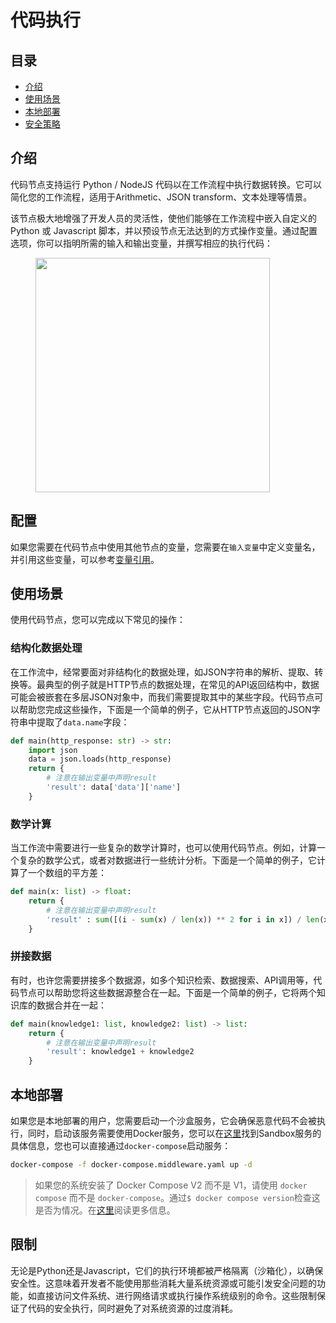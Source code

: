 # 代码执行

## 目录
- [介绍](#介绍)
- [使用场景](#使用场景)
- [本地部署](#本地部署)
- [安全策略](#安全策略)

## 介绍

代码节点支持运行 Python / NodeJS 代码以在工作流程中执行数据转换。它可以简化您的工作流程，适用于Arithmetic、JSON transform、文本处理等情景。

该节点极大地增强了开发人员的灵活性，使他们能够在工作流程中嵌入自定义的 Python 或 Javascript 脚本，并以预设节点无法达到的方式操作变量。通过配置选项，你可以指明所需的输入和输出变量，并撰写相应的执行代码：

<figure><img src="../../../.gitbook/assets/image (157).png" alt="" width="375"><figcaption></figcaption></figure>

## 配置
如果您需要在代码节点中使用其他节点的变量，您需要在`输入变量`中定义变量名，并引用这些变量，可以参考[变量引用](../key-concept.md#变量)。

## 使用场景
使用代码节点，您可以完成以下常见的操作：

### 结构化数据处理
在工作流中，经常要面对非结构化的数据处理，如JSON字符串的解析、提取、转换等。最典型的例子就是HTTP节点的数据处理，在常见的API返回结构中，数据可能会被嵌套在多层JSON对象中，而我们需要提取其中的某些字段。代码节点可以帮助您完成这些操作，下面是一个简单的例子，它从HTTP节点返回的JSON字符串中提取了`data.name`字段：

```python
def main(http_response: str) -> str:
    import json
    data = json.loads(http_response)
    return {
        # 注意在输出变量中声明result
        'result': data['data']['name'] 
    }
```

### 数学计算
当工作流中需要进行一些复杂的数学计算时，也可以使用代码节点。例如，计算一个复杂的数学公式，或者对数据进行一些统计分析。下面是一个简单的例子，它计算了一个数组的平方差：

```python
def main(x: list) -> float:
    return {
        # 注意在输出变量中声明result
        'result' : sum([(i - sum(x) / len(x)) ** 2 for i in x]) / len(x)
    }
```

### 拼接数据
有时，也许您需要拼接多个数据源，如多个知识检索、数据搜索、API调用等，代码节点可以帮助您将这些数据源整合在一起。下面是一个简单的例子，它将两个知识库的数据合并在一起：

```python
def main(knowledge1: list, knowledge2: list) -> list:
    return {
        # 注意在输出变量中声明result
        'result': knowledge1 + knowledge2
    }
```

## 本地部署
如果您是本地部署的用户，您需要启动一个沙盒服务，它会确保恶意代码不会被执行，同时，启动该服务需要使用Docker服务，您可以在[这里](https://github.com/langgenius/dify/tree/main/docker/docker-compose.middleware.yaml)找到Sandbox服务的具体信息，您也可以直接通过`docker-compose`启动服务：

```bash
docker-compose -f docker-compose.middleware.yaml up -d
```

> 如果您的系统安装了 Docker Compose V2 而不是 V1，请使用 `docker compose` 而不是 `docker-compose`。通过`$ docker compose version`检查这是否为情况。在[这里](https://docs.docker.com/compose/#compose-v2-and-the-new-docker-compose-command)阅读更多信息。

## 限制
无论是Python还是Javascript，它们的执行环境都被严格隔离（沙箱化），以确保安全性。这意味着开发者不能使用那些消耗大量系统资源或可能引发安全问题的功能，如直接访问文件系统、进行网络请求或执行操作系统级别的命令。这些限制保证了代码的安全执行，同时避免了对系统资源的过度消耗。
